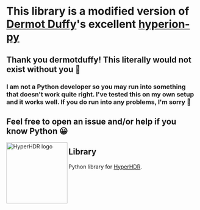 # This library is a modified version of [Dermot Duffy](https://github.com/dermotduffy)'s excellent [hyperion-py](https://github.com/dermotduffy/hyperion-py)

<!-- [![PyPi](https://img.shields.io/pypi/v/hyperhdr-py.svg?style=flat-square)](https://pypi.org/project/hyperhdr-py/)
[![PyPi](https://img.shields.io/pypi/pyversions/hyperhdr-py.svg?style=flat-square)](https://pypi.org/project/hyperhdr-py/)
[![Build Status](https://img.shields.io/github/workflow/status/dermotduffy/hyperhdr-py/Build?style=flat-square)](https://github.com/dermotduffy/hyperhdr-py/actions/workflows/build.yaml)
[![Test Coverage](https://img.shields.io/codecov/c/gh/dermotduffy/hyperhdr-py?style=flat-square)](https://codecov.io/gh/dermotduffy/hyperhdr-py)
[![License](https://img.shields.io/github/license/dermotduffy/hyperhdr-py.svg?style=flat-square)](LICENSE)
[![BuyMeCoffee](https://img.shields.io/badge/buy%20me%20a%20coffee-donate-yellow.svg?style=flat-square)](https://www.buymeacoffee.com/dermotdu) -->

## Thank you dermotduffy! This literally would not exist without you 🎉

### I am not a Python developer so you may run into something that doesn't work quite right. I've tested this on my own setup and it works well. If you do run into any problems, I'm sorry 🙁

## Feel free to open an issue and/or help if you know Python 😀

<img src="https://github.com/mjoshd/hyperhdr-py/blob/main/images/hyperhdrlogo.png?raw=true"
     alt="HyperHDR logo"
     width="160px"
     align="left"
     style="float: left;" />

## Library

Python library for [HyperHDR](https://github.com/awawa-dev/HyperHDR).

<!-- [HyperHDR](https://github.com/awawa-dev/HyperHDR). See [JSON
API](https://docs.hyperhdr-project.org/en/json/) for more details about the
inputs and outputs of this library.

# Installation

```bash
pip3 install hyperhdr-py
```

# Usage

## Data model philosophy

Whilst not universally true, this library attempts to precisely represent the
data model, API and parameters as defined in the [HyperHDR JSON
documentation](https://docs.hyperhdr-project.org/en/json/). Thus no attempt is
made (intentionally) to present convenient accessors/calls at a finer level of
granularity than the model already supports. This is to ensure the client has a
decent chance at staying functional regardless of underlying data model changes
from the server, and the responsibility to match the changes to the server's
data model (e.g. new HyperHDR server features) belong to the caller.

### Constructor Arguments

The following arguments may be passed to the `HyperHDRClient` constructor:

|Argument|Type|Default|Description|
|--------|----|-------|-----------|
|host    |`str`||Host or IP to connect to|
|port    |`int`|19444|Port to connect to|
|default_callback|`callable`|None|A callable for HyperHDR callbacks. See [callbacks](#callbacks)|
|callbacks|`dict`|None|A dictionary of callables keyed by the update name. See [callbacks](#callbacks)|
|token|`str`|None|An authentication token|
|instance|`int`|0|An instance id to switch to upon connection|
|origin|`str`|"hyperhdr-py"|An arbitrary string describing the calling application|
|timeout_secs|`float`|5.0|The number of seconds to wait for a server response or connection attempt before giving up. See [timeouts](#timeouts)|
|retry_secs|`float`|30.0|The number of seconds between connection attempts|
|raw_connection|`bool`|False|If True, the connect call will establish the network connection but not attempt to authenticate, switch to the required instance or load state. The client must call `async_client_login` to login, `async_client_switch_instance` to switch to the configured instance and `async_get_serverinfo` to load the state manually. This may be useful if the caller wishes to communicate with the server prior to authentication.|

### Connection, disconnection and client control calls

* `async_client_connect()`: Connect the client.
* `async_client_disconnect()`: Disconnect the client.
* `async_client_login()`: Login a connected client. Automatically called by
     `async_client_connect()` unless the `raw_connection` constructor argument is True.
* `async_client_switch_instance()`: Switch to the configured instance on the HyperHDR
     server. Automatically called by `async_client_connect()` unless the `raw_connection`
     constructor argument is True.

### Native API Calls

All API calls can be found in
[client.py](https://github.com/dermotduffy/hyperhdr-py/blob/master/hyperhdr/client.py).
All async calls start with `async_`.

|Send request and await response|Send request only|Documentation|
|-------------------------------|-----------------|-------------|
|async_clear|async_send_clear|[Docs](https://docs.hyperhdr-project.org/en/json/Control.html#clear)|
|async_image_stream_start|async_send_image_stream_start|[Docs](https://docs.hyperhdr-project.org/en/json/Control.html#live-image-stream)|
|async_image_stream_stop|async_send_image_stream_stop|[Docs](https://docs.hyperhdr-project.org/en/json/Control.html#live-image-stream)|
|async_is_auth_required|async_send_is_auth_required|[Docs](https://docs.hyperhdr-project.org/en/json/Authorization.html#authorization-check)|
|async_led_stream_start|async_send_led_stream_start|[Docs](https://docs.hyperhdr-project.org/en/json/Control.html#live-led-color-stream)|
|async_led_stream_stop|async_send_led_stream_stop|[Docs](https://docs.hyperhdr-project.org/en/json/Control.html#live-led-color-stream)|
|async_login|async_send_login|[Docs](https://docs.hyperhdr-project.org/en/json/Authorization.html#login-with-token)|
|async_logout|async_send_logout|[Docs](https://docs.hyperhdr-project.org/en/json/Authorization.html#logout)|
|async_request_token|async_send_request_token|[Docs](https://docs.hyperhdr-project.org/en/json/Authorization.html#request-a-token)|
|async_request_token_abort|async_send_request_token_abort|[Docs](https://docs.hyperhdr-project.org/en/json/Authorization.html#request-a-token)|
|async_get_serverinfo|async_send_get_serverinfo|[Docs](https://docs.hyperhdr-project.org/en/json/ServerInfo.html#parts)|
|async_set_adjustment|async_send_set_adjustment|[Docs](https://docs.hyperhdr-project.org/en/json/Control.html#adjustments)|
|async_set_color|async_send_set_color|[Docs](https://docs.hyperhdr-project.org/en/json/Control.html#set-color)|
|async_set_component|async_send_set_component|[Docs](https://docs.hyperhdr-project.org/en/json/Control.html#control-components)|
|async_set_effect|async_send_set_effect|[Docs](https://docs.hyperhdr-project.org/en/json/Control.html#set-effect)|
|async_set_image|async_send_set_image|[Docs](https://docs.hyperhdr-project.org/en/json/Control.html#set-image)|
|async_set_led_mapping_type|async_send_set_led_mapping_type|[Docs](https://docs.hyperhdr-project.org/en/json/Control.html#led-mapping)|
|async_set_sourceselect|async_send_set_sourceselect|[Docs](https://docs.hyperhdr-project.org/en/json/Control.html#source-selection)|
|async_set_videomode|async_send_set_videomode|[Docs](https://docs.hyperhdr-project.org/en/json/Control.html#video-mode)|
|async_start_instance|async_send_start_instance|[Docs](https://docs.hyperhdr-project.org/en/json/Control.html#control-instances)|
|async_stop_instance|async_send_stop_instance|[Docs](https://docs.hyperhdr-project.org/en/json/Control.html#control-instances)|
|async_switch_instance|async_send_switch_instance|[Docs](https://docs.hyperhdr-project.org/en/json/Control.html#api-instance-handling)|
|async_sysinfo|async_send_sysinfo|[Docs](https://docs.hyperhdr-project.org/en/json/ServerInfo.html#system-hyperhdr)|

Note that the `command` and `subcommand` keys shown in the above linked
documentation will automatically be included in the calls the client sends, and
do not need to be specified.

## Client inputs / outputs

The API parameters and output are all as defined in the [JSON API
documentation](https://docs.hyperhdr-project.org/en/json/).

## Example usage

```python
#!/usr/bin/env python
"""Simple HyperHDR client read demonstration."""

import asyncio

from hyperhdr import client, const

HOST = "hyperhdr"


async def print_brightness() -> None:
    """Print HyperHDR brightness."""

    async with client.HyperHDRClient(HOST) as hyperhdr_client:
        assert hyperhdr_client

        adjustment = hyperhdr_client.adjustment
        assert adjustment

        print("Brightness: %i%%" % adjustment[0][const.KEY_BRIGHTNESS])


if __name__ == "__main__":
    asyncio.get_event_loop().run_until_complete(print_brightness())
```

## Running in the background

A background `asyncio task` runs to process all post-connection inbound data
(e.g. request responses, or subscription updates from state changes on the
server side). This background task must either be started post-connection, or
start (and it will itself establish connection).

Optionally, this background task can call callbacks back to the user.

### Waiting for responses

If the user makes a call that does not have `_send_` in the name (see table
above), the function call will wait for the response and return it to the
caller. This matching of request & response is done via the `tan` parameter. If
not specified, the client will automatically attach a `tan` integer, and this
will be visible in the returned output data. This matching is necessary to
differentiate between responses due to requests, and "spontaneous data" from
subscription updates.

#### Example: Waiting for a response

```python
#!/usr/bin/env python
"""Simple HyperHDR client request demonstration."""

import asyncio

from hyperhdr import client

HOST = "hyperhdr"


async def print_if_auth_required() -> None:
    """Print whether auth is required."""

    hc = client.HyperHDRClient(HOST)
    await hc.async_client_connect()

    result = await hc.async_is_auth_required()
    print("Result: %s" % result)

    await hc.async_client_disconnect()


asyncio.get_event_loop().run_until_complete(print_if_auth_required())
```

Output:

```
Result: {'command': 'authorize-tokenRequired', 'info': {'required': False}, 'success': True, 'tan': 1}
```

#### Example: Sending commands

A slightly more complex example that sends commands (clears the HyperHDR source
select at a given priority, then sets color at that same priority).

```python
#!/usr/bin/env python
"""Simple HyperHDR client request demonstration."""

import asyncio
import logging
import sys

from hyperhdr import client

HOST = "hyperhdr"
PRIORITY = 20


async def set_color() -> None:
    """Set red color on HyperHDR."""

    async with client.HyperHDRClient(HOST) as hc:
        assert hc

        if not await hc.async_client_connect():
            logging.error("Could not connect to: %s", HOST)
            return

        if not client.ResponseOK(
            await hc.async_clear(priority=PRIORITY)
        ) or not client.ResponseOK(
            await hc.async_set_color(
                color=[255, 0, 0], priority=PRIORITY, origin=sys.argv[0]
            )
        ):
            logging.error("Could not clear/set_color on: %s", HOST)
            return


logging.basicConfig(stream=sys.stdout, level=logging.DEBUG)
asyncio.get_event_loop().run_until_complete(set_color())
```

#### Example: Starting and switching instances

The following example will start a stopped instance, wait for it to be ready,
then switch to it. Uses [callbacks](#callbacks), discussed below.

```python
#!/usr/bin/env python
"""Simple HyperHDR client request demonstration."""

from __future__ import annotations

import asyncio
import logging
import sys
from typing import Any

from hyperhdr import client

HOST = "hyperhdr"
PRIORITY = 20


async def instance_start_and_switch() -> None:
    """Wait for an instance to start."""

    instance_ready = asyncio.Event()

    def instance_update(json: dict[str, Any]) -> None:
        for data in json["data"]:
            if data["instance"] == 1 and data["running"]:
                instance_ready.set()

    async with client.HyperHDRClient(
        HOST, callbacks={"instance-update": instance_update}
    ) as hc:
        assert hc

        if not client.ResponseOK(await hc.async_start_instance(instance=1)):
            logging.error("Could not start instance on: %s", HOST)
            return

        # Blocks waiting for the instance to start.
        await instance_ready.wait()

        if not client.ResponseOK(await hc.async_switch_instance(instance=1)):
            logging.error("Could not switch instance on: %s", HOST)
            return


logging.basicConfig(stream=sys.stdout, level=logging.DEBUG)
asyncio.get_event_loop().run_until_complete(instance_start_and_switch())
```

<a name="callbacks"></a>

### Callbacks

The client can be configured to callback as the HyperHDR server reports new
values. There are two classes of callbacks supported:

* **default_callback**: This callback will be called when a more specific callback is not specified.
* **callbacks**: A dict of callbacks keyed on the HyperHDR subscription 'command' (see [JSON API documentation](https://docs.hyperhdr-project.org/en/json/))

Callbacks can be specified in the `HyperHDRClient` constructor
(`default_callback=` or `callbacks=` arguments) or after construction via the
`set_callbacks()` and `set_default_callback()` methods.

As above, the `callbacks` dict is keyed on the relevant HyperHDR subscription
`command` (e.g. `components-update`, `priorities-update`). The client also
provides a custom callback with command `client-update` of the following
form:

```python
{"command": "client-update",
 "connected": True,
 "logged-in": True,
 "instance": 0,
 "loaded-state": True}
```

This can be used to take special action as the client connects or disconnects from the server.

#### Example: Callbacks

```python
#!/usr/bin/env python
"""Simple HyperHDR client callback demonstration."""

from __future__ import annotations

import asyncio
from typing import Any

from hyperhdr import client

HOST = "hyperhdr"


def callback(json: dict[str, Any]) -> None:
    """Sample callback function."""

    print("Received HyperHDR callback: %s" % json)


async def show_callback() -> None:
    """Show a default callback is called."""

    async with client.HyperHDRClient(HOST, default_callback=callback):
        pass


if __name__ == "__main__":
    asyncio.get_event_loop().run_until_complete(show_callback())
```

Output, showing the progression of connection stages:

```
Received HyperHDR callback: {'connected': True, 'logged-in': False, 'instance': None, 'loaded-state': False, 'command': 'client-update'}
Received HyperHDR callback: {'connected': True, 'logged-in': True, 'instance': None, 'loaded-state': False, 'command': 'client-update'}
Received HyperHDR callback: {'connected': True, 'logged-in': True, 'instance': 0, 'loaded-state': False, 'command': 'client-update'}
Received HyperHDR callback: {'command': 'serverinfo', ... }
Received HyperHDR callback: {'connected': True, 'logged-in': True, 'instance': 0, 'loaded-state': True, 'command': 'client-update'}
```

## ThreadedHyperHDRClient

A `ThreadedHyperHDRClient` is also provided as a convenience wrapper to for
non-async code. The `ThreadedHyperHDRClient` wraps the async calls with
non-async versions (methods are named as shown above, except do not start with
`async_`).

### Waiting for the thread to initialize the client

The thread must be given a chance to initialize the client prior to interaction
with it. This method call will block the caller until the client has been initialized.

* wait_for_client_init()

### Example use of Threaded client

```python
#!/usr/bin/env python
"""Simple Threaded HyperHDR client demonstration."""

from hyperhdr import client, const

HOST = "hyperhdr"

if __name__ == "__main__":
    hyperhdr_client = client.ThreadedHyperHDRClient(HOST)

    # Start the asyncio loop in a new thread.
    hyperhdr_client.start()

    # Wait for the client to initialize in the new thread.
    hyperhdr_client.wait_for_client_init()

    # Connect the client.
    hyperhdr_client.client_connect()

    print("Brightness: %i%%" % hyperhdr_client.adjustment[0][const.KEY_BRIGHTNESS])

    # Disconnect the client.
    hyperhdr_client.client_disconnect()

    # Stop the loop (will stop the thread).
    hyperhdr_client.stop()

    # Join the created thread.
    hyperhdr_client.join()
```

Output:

```
Brightness: 59%
```

## Exceptions / Errors

### Philosophy

HyperHDRClient strives not to throw an exception regardless of network
circumstances, reconnection will automatically happen in the background.
Exceptions are only raised (intentionally) for instances of likely programmer
error.

### HyperHDRError

Not directly raised, but other exceptions inherit from this.

### HyperHDRClientTanNotAvailable

Exception raised if a `tan` parameter is provided to an API call, but that
`tan` parameter is already being used by another in-progress call. Users
should either not specify `tan` at all (and the client library will
automatically manage it in an incremental fashion), or if specified manually,
it is the caller's responsibility to ensure no two simultaneous calls share a
`tan` (as otherwise the client would not be able to match the call to the
response, and this exception will be raised automatically prior to the call).

### "Task was destroyed but it is pending!"

If a `HyperHDRClient` object is connected but destroyed prior to disconnection, a warning message may be printed ("Task was destroyed but it is pending!"). To avoid this, ensure to always call `async_client_disconnect` prior to destruction of a connected client. Alternatively use the async context manager:

```python
async with client.HyperHDRClient(TEST_HOST, TEST_PORT) as hc:
    if not hc:
        return
    ...
```

<a name="timeouts"></a>

## Timeouts

The client makes liberal use of timeouts, which may be specified at multiple levels:

* In the client constructor argument `timeout_secs`, used for connection and requests.
* In each request using a `timeout_secs` argument to the individual calls

Timeout values:

* `None`: If `None` is used as a timeout, the client will wait forever.
* `0`: If `0` is used as a timeout, the client default (specified in the constructor) will be used.
* `>0.0`: This number of seconds (or partial seconds) will be used.

By default, all requests will honour the `timeout_secs` specified in the client constructor unless explicitly overridden and defaults to 5 seconds (see [const.py](https://github.com/dermotduffy/hyperhdr-py/blob/master/hyperhdr/const.py#L95)). The one exception to this is the `async_send_request_token` which has a much larger default (180 seconds, see [const.py](https://github.com/dermotduffy/hyperhdr-py/blob/master/hyperhdr/const.py#L96)) as this request involves the user needing the interact with the HyperHDR UI prior to the call being able to return.

## Helpers

### ResponseOK

A handful of convenience callable classes are provided to determine whether
server responses were successful.

* `ResponseOK`: Whether any HyperHDR command response was successful (general).
* `ServerInfoResponseOK`: Whether a `async_get_serverinfo` was successful.
* `LoginResponseOK`: Whether an `async_login` was successful.
* `SwitchInstanceResponseOK`: Whether an `async_switch_instance` command was successful.

#### Example usage

```
if not client.ResponseOK(await hc.async_clear(priority=PRIORITY))
```

### Auth ID

When requesting an auth token, a 5-character ID can be specified to ensure the
admin user is authorizing the right request from the right origin. By default
the `async_request_token` will randomly generate an ID, but if one is required
to allow the user to confirm a match, it can be explicitly provided. In this case,
this helper method is made available.

* `generate_random_auth_id`: Generate a random 5-character auth ID for external display and inclusion in a call to `async_request_token`.

#### Example usage

```
auth_id  = hc.generate_random_auth_id()
hc.async_send_login(comment="Trustworthy actor", id=auth_id)
# Show auth_id to the user to allow them to verify the origin of the request,
# then have them visit the HyperHDR UI.
``` -->
